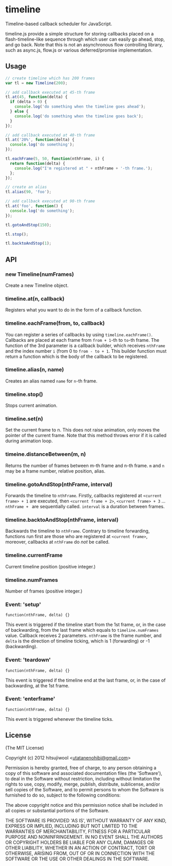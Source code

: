 # timeline

Timeline-based callback scheduler for JavaScript.

timeline.js provide a simple structure for storing callbacks placed on a flash-timeline-like sequence through which user can easily go ahead, stop, and go back. Note that this is not an asynchronous flow controlling library, such as async.js, flow.js or various deferred/promise implementation. 

## Usage

```javascript
// create timeline which has 200 frames
var tl = new Timeline(200);

// add callback executed at 45-th frame
tl.at(45, function(delta) {
  if (delta > 0) {
    console.log('do something when the timeline goes ahead');
  } else {
    console.log('do something when the timeline goes back');
  }
});

// add callback executed at 40-th frame
tl.at('20%', function(delta) {
  console.log('do something');
});

tl.eachFrame(5, 50, function(nthFrame, i) {
  return function(delta) {
    console.log("I'm registered at " + nthFrame + '-th frame.');
  };
});

// create an alias
tl.alias(90, 'foo');

// add callback executed at 90-th frame
tl.at('foo', function() {
  console.log('do something');
});

tl.gotoAndStop(150);

tl.stop();

tl.backtoAndStop(1);
```

## API

### new Timeline(numFrames)

Create a new Timeline object.

### timeline.at(n, callback)

Registers what you want to do in the form of a callback function.

### timeline.eachFrame(from, to, callback)

You can register a series of callbacks by using `timeline.eachFrame()`. Callbacks are placed at each frame from `from + 1`-th to `to`-th frame. The function of the 3rd parameter is a callback builder, which receives `nthFrame` and the index number `i` (from 0 to `from - to + 1`. This builder function must return a function which is the body of the callback to be registered.

### timeline.alias(n, name)

Creates an alias named `name` for `n`-th frame.

### timeline.stop()

Stops current animation.

### timeline.set(n)

Set the current frame to n. This does not raise animation, only moves the pointer of the current frame. Note that this method throws error if it is called during animation loop.

### timeine.distanceBetween(m, n)

Returns the number of frames between m-th frame and n-th frame. `m` and `n` may be a frame number, relative position, alias.

### timeline.gotoAndStop(nthFrame, interval)

Forwards the timeline to `nthFrame`. Firstly, callbacks registered at `<current frame> + 1` are executed, then `<current frame + 2>`, `<current frame> + 3` ... `nthFrame + ` are sequentially called. `interval` is a duration between frames.

### timeline.backtoAndStop(nthFrame, interval)

Backwards the timeline to `nthFrame`. Contrary to timeline forwarding, functions run first are those who are registered at `<current frame>`, moreover, callbacks at `nthFrame` do _not_ be called.

### timeline.currentFrame

Current timeline position (positive integer.)

### timeline.numFrames

Number of frames (positive integer.)

### Event: 'setup'

`function(nthFrame, delta) {}`

This event is triggered if the timeline start from the 1st frame, or, in the case of backwarding, from the last frame which equals to `timeline.numFrames` value. Callback receives 2 parameters. `nthFrame` is the frame number, and `delta` is the direction of timeline ticking, which is 1 (forwarding) or -1 (backwarding).

### Event: 'teardown'

`function(nthFrame, delta) {}`

This event is triggered if the timeline end at the last frame, or, in the case of backwarding, at the 1st frame.

### Event: 'enterframe'

`function(nthFrame, delta) {}`

This event is triggered whenever the timeline ticks.

## License

(The MIT License)

Copyright (c) 2012 hitsujiwool &lt;utatanenohibi@gmail.com&gt;

Permission is hereby granted, free of charge, to any person obtaining
a copy of this software and associated documentation files (the
'Software'), to deal in the Software without restriction, including
without limitation the rights to use, copy, modify, merge, publish,
distribute, sublicense, and/or sell copies of the Software, and to
permit persons to whom the Software is furnished to do so, subject to
the following conditions:

The above copyright notice and this permission notice shall be
included in all copies or substantial portions of the Software.

THE SOFTWARE IS PROVIDED 'AS IS', WITHOUT WARRANTY OF ANY KIND,
EXPRESS OR IMPLIED, INCLUDING BUT NOT LIMITED TO THE WARRANTIES OF
MERCHANTABILITY, FITNESS FOR A PARTICULAR PURPOSE AND NONINFRINGEMENT.
IN NO EVENT SHALL THE AUTHORS OR COPYRIGHT HOLDERS BE LIABLE FOR ANY
CLAIM, DAMAGES OR OTHER LIABILITY, WHETHER IN AN ACTION OF CONTRACT,
TORT OR OTHERWISE, ARISING FROM, OUT OF OR IN CONNECTION WITH THE
SOFTWARE OR THE USE OR OTHER DEALINGS IN THE SOFTWARE.
